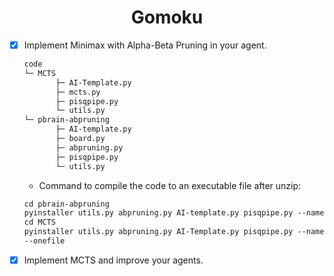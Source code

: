 # <center> Gomoku</center>

- [x] Implement Minimax with Alpha-Beta Pruning in your agent.

  ```txt
  code
  └─ MCTS
         ├─ AI-Template.py
         ├─ mcts.py
         ├─ pisqpipe.py
         └─ utils.py
  └─ pbrain-abpruning
         ├─ AI-template.py
         ├─ board.py
         ├─ abpruning.py
         ├─ pisqpipe.py
         └─ utils.py
  ```

  - Command to compile the code to an executable file after unzip:

  ```txt
  cd pbrain-abpruning
  pyinstaller utils.py abpruning.py AI-template.py pisqpipe.py --name pbrain-abpruning.exe --onefile
  cd MCTS
  pyinstaller utils.py abpruning.py AI-Template.py pisqpipe.py --name pbrain-mcts.exe 
  --onefile
  ```

  

- [x] Implement MCTS and improve your agents.

